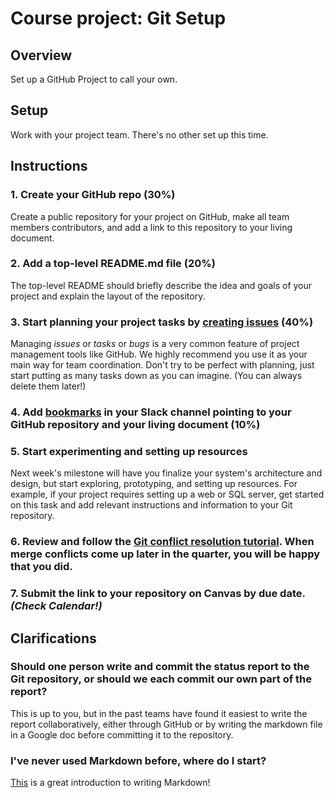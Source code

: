 # Course project: Git Setup

## Overview

Set up a GitHub Project to call your own.

## Setup

Work with your project team.  There's no other set up this time.

## Instructions

### 1. Create your GitHub repo (30%)

Create a public repository for your project on GitHub, make all team members
contributors, and add a link to this repository to your living document.

### 2. Add a top-level README.md file (20%)

The top-level README should briefly describe the idea and goals of your project
and explain the layout of the repository.

### 3. Start planning your project tasks by [creating issues](https://github.com/features/issues) (40%)

Managing *issues* or *tasks* or *bugs* is a very common feature of project management tools like GitHub.
We highly recommend you use it as your main way for team coordination.
Don't try to be perfect with planning, just start putting as many tasks down as you can imagine. (You can always delete them later!) 

### 4. Add [bookmarks](https://slack.com/help/articles/205239997-Pin-messages-and-bookmark-links) in your Slack channel pointing to your GitHub repository and your living document (10%)

### 5. Start experimenting and setting up resources

Next week's milestone will have you finalize your system's architecture and
design, but start exploring, prototyping, and setting up resources. For example,
if your project requires setting up a web or SQL server, get started on this
task and add relevant instructions and information to your Git repository.

### 6. Review and follow the [Git conflict resolution tutorial](https://rawgit.com/mernst/git-conflict-tutorial/master/git-conflict-resolution.html). When merge conflicts come up later in the quarter, you will be happy that you did.

### 7. Submit the link to your repository on Canvas by due date. *(Check Calendar!)*


## Clarifications

### Should one person write and commit the status report to the Git repository, or should we each commit our own part of the report?

This is up to you, but in the past teams have found it easiest to write the
report collaboratively, either through GitHub or by writing the markdown file
in a Google doc before committing it to the repository.

### I've never used Markdown before, where do I start?

[This](https://docs.github.com/en/get-started/writing-on-github/getting-started-with-writing-and-formatting-on-github/basic-writing-and-formatting-syntax) is a great introduction to writing Markdown!
